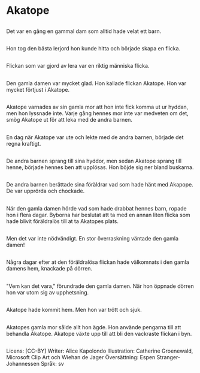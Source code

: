 # Akatope

##
Det var en gång en gammal dam som alltid hade velat ett barn.

##
Hon tog den bästa lerjord hon kunde hitta och började skapa en flicka.

##
Flickan som var gjord av lera var en riktig människa flicka.

##
Den gamla damen var mycket glad. Hon kallade flickan Akatope. Hon var mycket förtjust i Akatope.

##
Akatope varnades av sin gamla mor att hon inte fick komma ut ur hyddan, men hon lyssnade inte. Varje gång hennes mor inte var medveten om det, smög Akatope ut för att leka med de andra barnen.

##
En dag när Akatope var ute och lekte med de andra barnen, började det regna kraftigt.

##
De andra barnen sprang till sina hyddor, men sedan Akatope sprang till henne, började hennes ben att upplösas. Hon böjde sig ner bland buskarna.

##
De andra barnen berättade sina föräldrar vad som hade hänt med Akapope. De var upprörda och chockade.

##
När den gamla damen hörde vad som hade drabbat hennes barn, ropade hon i flera dagar. Byborna har beslutat att ta med en annan liten flicka som hade blivit föräldralös till at ta Akatopes plats.

##
Men det var inte nödvändigt. En stor överraskning väntade den gamla damen!

##
Några dagar efter at den föräldralösa flickan hade välkomnats i den gamla damens hem, knackade på dörren.

##
"Vem kan det vara," förundrade den gamla damen. När hon öppnade dörren hon var utom sig av upphetsning.

##
Akatope hade kommit hem. Men hon var trött och sjuk.

##
Akatopes gamla mor sålde allt hon ägde. Hon använde pengarna till att behandla Akatope. Akatope växte upp till att bli den vackraste flickan i byn.

##
Licens: [CC-BY]
Writer: Alice Kapolondo
Illustration: Catherine Groenewald, Microsoft Clip Art och Wiehan de Jager
Översättning: Espen Stranger-Johannessen
Språk: sv
